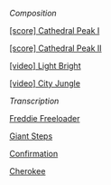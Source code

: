 _Composition_

<a href="https://amahadevan99.github.io/files/website_music/cathedral_peak_I.pdf"> [score] Cathedral Peak I</a>

<a href="https://amahadevan99.github.io/files/website_music/cathedral_peak_II.pdf"> [score] Cathedral Peak II</a>

<a href="https://www.youtube.com/watch?v=EyAY5vU0z98"> [video] Light Bright</a>

<a href="https://www.youtube.com/watch?v=HJV9wWiDl7w"> [video] City Jungle</a>

_Transcription_

<a href="https://amahadevan99.github.io/files/website_music/freddie_freeloader.pdf"> Freddie Freeloader</a>

<a href="https://amahadevan99.github.io/files/website_music/giant_steps.pdf"> Giant Steps</a>

<a href="https://amahadevan99.github.io/files/website_music/confirmation.pdf"> Confirmation</a>

<a href="https://amahadevan99.github.io/files/website_music/cherokee.pdf"> Cherokee</a>
